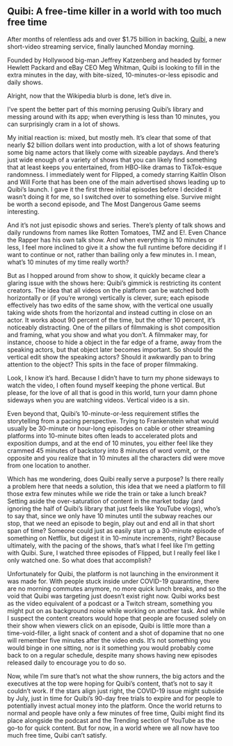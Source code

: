 ## Quibi: A free-time killer in a world with too much free time

After months of relentless ads and over $1.75 billion in backing, [Quibi](https://web.archive.org/web/20200806174443/https://quibi.com/), a new short-video streaming service, finally launched Monday morning.

Founded by Hollywood big-man Jeffrey Katzenberg and headed by former Hewlett Packard and eBay CEO Meg Whitman, Quibi is looking to fill in the extra minutes in the day, with bite-sized, 10-minutes-or-less episodic and daily shows.

Alright, now that the Wikipedia blurb is done, let’s dive in.

I’ve spent the better part of this morning perusing Quibi’s library and messing around with its app; when everything is less than 10 minutes, you can surprisingly cram in a lot of shows.

My initial reaction is: mixed, but mostly meh. It’s clear that some of that nearly $2 billion dollars went into production, with a lot of shows featuring some big name actors that likely come with sizeable paydays. And there’s just wide enough of a variety of shows that you can likely find something that at least keeps you entertained, from HBO-like dramas to TikTok-esque randomness. I immediately went for Flipped, a comedy starring Kaitlin Olson and Will Forte that has been one of the main advertised shows leading up to Quibi’s launch. I gave it the first three initial episodes before I decided it wasn’t doing it for me, so I switched over to something else. Survive might be worth a second episode, and The Most Dangerous Game seems interesting.

And it’s not just episodic shows and series. There’s plenty of talk shows and daily rundowns from names like Rotten Tomatoes, TMZ and E!. Even Chance the Rapper has his own talk show. And when everything is 10 minutes or less, I feel more inclined to give it a show the full runtime before deciding if I want to continue or not, rather than bailing only a few minutes in. I mean, what’s 10 minutes of my time really worth?

But as I hopped around from show to show, it quickly became clear a glaring issue with the shows here: Quibi’s gimmick is restricting its content creators.
The idea that all videos on the platform can be watched both horizontally or (if you’re wrong) vertically is clever, sure; each episode effectively has two edits of the same show, with the vertical one usually taking wide shots from the horizontal and instead cutting in close on an actor. It works about 90 percent of the time, but the other 10 percent, it’s noticeably distracting. One of the pillars of filmmaking is shot composition and framing, what you show and what you don’t. A filmmaker may, for instance, choose to hide a object in the far edge of a frame, away from the speaking actors, but that object later becomes important. So should the vertical edit show the speaking actors? Should it awkwardly pan to bring attention to the object? This spits in the face of proper filmmaking.

Look, I know it’s hard. Because I didn’t have to turn my phone sideways to watch the video, I often found myself keeping the phone vertical. But please, for the love of all that is good in this world, turn your damn phone sideways when you are watching videos. Vertical video is a sin.

Even beyond that, Quibi’s 10-minute-or-less requirement stifles the storytelling from a pacing perspective. Trying to Frankenstein what would usually be 30-minute or hour-long episodes on cable or other streaming platforms into 10-minute bites often leads to accelerated plots and exposition dumps, and at the end of 10 minutes, you either feel like they crammed 45 minutes of backstory into 8 minutes of word vomit, or the opposite and you realize that in 10 minutes all the characters did were move from one location to another.

Which has me wondering, does Quibi really serve a purpose? Is there really a problem here that needs a solution, this idea that we need a platform to fill those extra few minutes while we ride the train or take a lunch break? Setting aside the over-saturation of content in the market today (and ignoring the half of Quibi’s library that just feels like YouTube vlogs), who’s to say that, since we only have 10 minutes until the subway reaches our stop, that we need an episode to begin, play out and end all in that short span of time? Someone could just as easily start up a 30-minute episode of something on Netflix, but digest it in 10-minute increments, right? Because ultimately, with the pacing of the shows, that’s what I feel like I’m getting with Quibi. Sure, I watched three episodes of Flipped, but I really feel like I only watched one. So what does that accomplish?

Unfortunately for Quibi, the platform is not launching in the environment it was made for. With people stuck inside under COVID-19 quarantine, there are no morning commutes anymore, no more quick lunch breaks, and so the void that Quibi was targeting just doesn’t exist right now. Quibi works best as the video equivalent of a podcast or a Twitch stream, something you might put on as background noise while working on another task. And while I suspect the content creators would hope that people are focused solely on their show when viewers click on an episode, Quibi is little more than a time-void-filler, a light snack of content and a shot of dopamine that no one will remember five minutes after the video ends. It’s not something you would binge in one sitting, nor is it something you would probably come back to on a regular schedule, despite many shows having new episodes released daily to encourage you to do so.

Now, while I’m sure that’s not what the show runners, the big actors and the executives at the top were hoping for Quibi’s content, that’s not to say it couldn’t work. If the stars align just right, the COVID-19 issue might subside by July, just in time for Quibi’s 90-day free trials to expire and for people to potentially invest actual money into the platform. Once the world returns to normal and people have only a few minutes of free time, Quibi might find its place alongside the podcast and the Trending section of YouTube as the go-to for quick content. But for now, in a world where we all now have too much free time, Quibi can’t satisfy.
